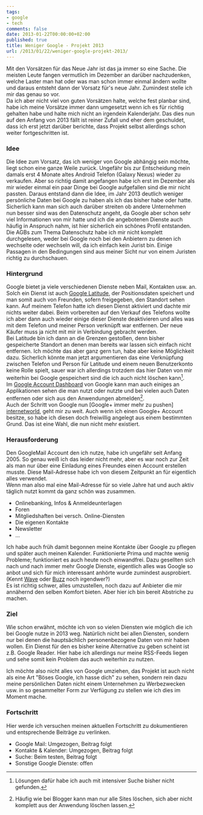 ```yaml
---
tags:
- google
- tech
comments: false
date: 2013-01-22T00:00:00+02:00
published: true
title: Weniger Google - Projekt 2013
url: /2013/01/22/weniger-google-projekt-2013/
---
```


Mit den Vorsätzen für das Neue Jahr ist das ja immer so eine Sache. Die meisten Leute fangen vermutlich im Dezember an darüber nachzudenken, welche Laster man hat oder was man schon immer einmal ändern wollte und daraus entsteht dann der Vorsatz für's neue Jahr. Zumindest stelle ich mir das genau so vor.  
Da ich aber nicht viel von guten Vorsätzen halte, welche fest planbar sind, habe ich meine Vorsätze immer dann umgesetzt wenn ich es für richtig gehalten habe und halte mich nicht an irgendein Kalenderjahr. Das dies nun auf den Anfang von 2013 fällt ist reiner Zufall und eher dem geschuldet, dass ich erst jetzt darüber berichte, dass Projekt selbst allerdings schon weiter fortgeschritten ist.

### Idee
Die Idee zum Vorsatz, das ich weniger von Google abhängig sein möchte, liegt schon eine ganze Weile zurück. Ungefähr bis zur Entscheidung mein damals erst 4 Monate altes Android Telefon (Galaxy Nexus) wieder zu verkaufen. Aber so richtig damit angefangen habe ich erst im Dezember als mir wieder einmal ein paar Dinge bei Google aufgefallen sind die mir nicht passten. Daraus entstand dann die Idee,  im Jahr 2013 deutlich weniger persönliche Daten bei Google zu haben als ich das bisher habe oder hatte.  
Sicherlich kann man sich auch darüber streiten ob andere Unternehmen nun besser sind was den Datenschutz angeht, da Google aber schon sehr viel Informationen von mir hatte und ich die angebotenen Dienste auch häufig in Anspruch nahm, ist hier sicherlich ein schönes Profil entstanden. Die AGBs zum Thema Datenschutz habe ich mir nicht komplett durchgelesen, weder bei Google noch bei den Anbietern zu denen ich wechselte oder wechseln will, da ich einfach kein Jurist bin. Einige Passagen in den Bedingungen sind aus meiner Sicht nur von einem Juristen richtig zu durchschauen.

### Hintergrund
Google bietet ja viele verschiedenen Dienste neben Mail, Kontakten usw. an. Solch ein Dienst ist auch [Google Latitude](http://www.google.com/latitude), der Positionsdaten speichert und man somit auch von Freunden, sofern freigegeben, den Standort sehen kann. Auf meinem Telefon hatte ich diesen Dienst  aktiviert und dachte mir nichts weiter dabei. Beim vorbereiten auf den Verkauf des Telefons wollte ich aber dann auch wieder einige dieser Dienste deaktivieren und alles was mit dem Telefon und meiner Person verknüpft war entfernen. Der neue Käufer muss ja nicht mit mir in Verbindung gebracht werden.  
Bei Latitude bin ich dann an die Grenzen gestoßen, denn bisher gespeicherte Standort an denen man bereits war lassen sich einfach nicht entfernen. Ich möchte das aber ganz gern tun, habe aber keine Möglichkeit dazu. Sicherlich könnte man jetzt argumentieren das eine Verknüpfung zwischen Telefon und Person für Latitude und einem neuen Benutzerkonto keine Rolle spielt, sauer war ich allerdings trotzdem das hier Daten von mir weiterhin bei Google gespeichert sind die ich auch nicht löschen kann[^1].  
Im [Google Account Dashboard](https://www.google.com/dashboard/) von Google kann man auch einiges an Applikationen sehen die man nutzt oder nutzte und bei vielen auch Daten entfernen oder sich aus den Anwendungen abmelden[^2].  
Auch der Schritt von Google nun [Google+ immer mehr zu pushen] [internetworld], geht mir zu weit. Auch wenn ich einen Google+ Account besitze, so habe ich diesen doch freiwillig angelegt aus einem bestimmten Grund. Das ist eine Wahl, die nun nicht mehr existiert.

### Herausforderung
Den GoogleMail Account den ich nutze, habe ich ungefähr seit Anfang 2005. So genau weiß ich das leider nicht mehr, aber es war noch zur Zeit als man nur über eine Einladung eines Freundes einen Account erstellen musste. Diese Mail-Adresse habe ich von diesem Zeitpunkt an für eigentlich alles verwendet.  
Wenn man also mal eine Mail-Adresse für so viele Jahre hat und auch aktiv täglich nutzt kommt da ganz schön was zusammen.

* Onlinebanking, Infos & Anmeldeunterlagen
* Foren
* Mitgliedshaften bei versch. Online-Diensten
* Die eigenen Kontakte
* Newsletter
* …

Ich habe auch früh damit begonnen meine Kontakte über Google zu pflegen und später auch meinen Kalender. Funktionierte Prima und machte wenig Probleme; funktioniert es auch heute noch einwandfrei. Dazu gesellten sich nach und nach immer mehr Google Dienste, eigentlich alles was Google so anbot und sich für mich interessant anhörte wurde zumindest ausprobiert. (Kennt [Wave](http://de.wikipedia.org/wiki/Google_Wave) oder [Buzz](http://de.wikipedia.org/wiki/Google_Buzz) noch irgendwer?)  
Es ist richtig schwer, alles umzustellen, noch dazu auf Anbieter die mir annähernd den selben Komfort bieten. Aber hier ich bin bereit Abstriche zu machen.

### Ziel
Wie schon erwähnt, möchte ich von so vielen Diensten wie möglich die ich bei Google nutze in 2013 weg. Natürlich nicht bei allen Diensten, sondern nur bei denen die hauptsächlich personenbezogene Daten von mir haben wollen. Ein Dienst für den es bisher keine Alternative zu geben scheint ist z.B. Google Reader. Hier habe ich allerdings nur meine RSS-Feeds liegen und sehe somit kein Problem das auch weiterhin zu nutzen.

Ich möchte also nicht alles von Google umziehen, das Projekt ist auch nicht als eine Art "Böses Google, ich hasse dich" zu sehen, sondern rein dazu meine persönlichen Daten nicht einem Unternehmen zu Werbezwecken usw. in so gesammelter Form zur Verfügung zu stellen wie ich dies im Moment mache.

### Fortschritt
Hier werde ich versuchen meinen aktuellen Fortschritt zu dokumentieren und entsprechende Beiträge zu verlinken.

* Google Mail: Umgezogen, Beitrag folgt
* Kontakte & Kalender: Umgezogen, Beitrag folgt
* Suche: Beim testen, Beitrag folgt
* Sonstige Google Dienste: offen


[^1]: Lösungen dafür habe ich auch mit intensiver Suche bisher nicht gefunden.

[^2]: Häufig wie bei Blogger kann man nur alle Sites löschen, sich aber nicht komplett aus der Anwendung löschen lassen.

[internetworld]: http://www.internetworld.de/Nachrichten/Medien/Social-Media/Google-pusht-sein-Netzwerk-Google-Zwang-fuer-alle
